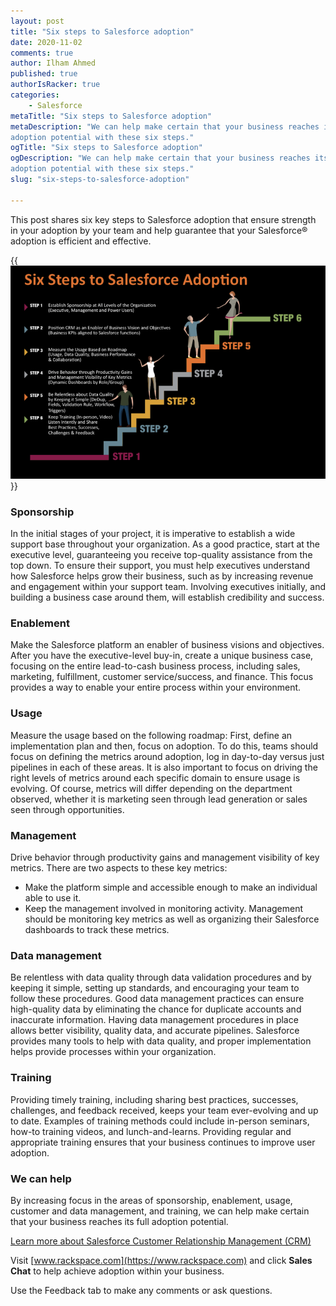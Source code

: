 ```yaml
---
layout: post
title: "Six steps to Salesforce adoption"
date: 2020-11-02
comments: true
author: Ilham Ahmed
published: true
authorIsRacker: true
categories:
    - Salesforce
metaTitle: "Six steps to Salesforce adoption"
metaDescription: "We can help make certain that your business reaches its full
adoption potential with these six steps."
ogTitle: "Six steps to Salesforce adoption"
ogDescription: "We can help make certain that your business reaches its full
adoption potential with these six steps."
slug: "six-steps-to-salesforce-adoption"

---
```


This post shares six key steps to Salesforce adoption that ensure strength in your
adoption by your team and help guarantee that your Salesforce&reg; adoption is
efficient and effective.
<!--more-->

{{<img src="salesforce-six-steps.png" title="Salesforce-adoption-steps" alt="">}}

### Sponsorship

In the initial stages of your project, it is imperative to establish a wide
support base throughout your organization. As a good practice, start at the
executive level, guaranteeing you receive top-quality assistance from the
top down. To ensure their support, you must help executives understand how
Salesforce helps grow their business, such as by increasing revenue and engagement
within your support team. Involving executives initially, and building a
business case around them, will establish credibility and success.

### Enablement

Make the Salesforce platform an enabler of business visions and objectives. After
you have the executive-level buy-in, create a unique business case, focusing on
the entire lead-to-cash business process, including sales, marketing,
fulfillment, customer service/success, and finance. This focus provides a way to
enable your entire process within your environment.

### Usage

Measure the usage based on the following roadmap: First, define an
implementation plan and then, focus on adoption. To do this, teams should focus
on defining the metrics around adoption, log in day-to-day versus just
pipelines in each of these areas. It is also important to focus on driving the
right levels of metrics around each specific domain to ensure usage is evolving.
Of course, metrics will differ depending on the department observed,
whether it is marketing seen through lead generation or sales seen through
opportunities.

### Management

Drive behavior through productivity gains and management visibility of key
metrics. There are two aspects to these key metrics:

- Make the platform simple and accessible enough to make an individual able to
  use it.
- Keep the management involved in monitoring activity. Management should be
  monitoring key metrics as well as organizing their Salesforce dashboards to
  track these metrics.

### Data management

Be relentless with data quality through data validation procedures and by
keeping it simple, setting up standards, and encouraging your team to follow
these procedures. Good data management practices can ensure high-quality data by eliminating the chance
for duplicate accounts and inaccurate information. Having data management procedures in place
allows better visibility, quality data, and accurate pipelines. Salesforce provides
many tools to help with data quality, and proper implementation helps provide
processes within your organization.

### Training

Providing timely training, including sharing best practices, successes, challenges, and feedback
received, keeps your team ever-evolving and up to date. Examples of training methods could include
in-person seminars, how-to training videos, and lunch-and-learns. Providing regular and appropriate
training ensures that your business continues to improve user adoption.

### We can help

By increasing focus in the areas of sponsorship, enablement, usage, customer and data management, and training,
we can help make certain that your business reaches its full adoption potential. 

<a class="cta purple" id="cta" href="https://www.rackspace.com/salesforce">Learn more about Salesforce Customer Relationship Management (CRM)</a>

Visit [www.rackspace.com](https://www.rackspace.com) and click **Sales Chat**
to help achieve adoption within your business.

Use the Feedback tab to make any comments or ask questions.
